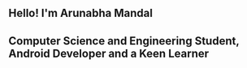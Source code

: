 ## Hello! I'm Arunabha Mandal
## Computer Science and Engineering Student, Android Developer and a Keen Learner
<!--[![Top Langs](https://github-readme-stats.vercel.app/api/top-langs/?username=arunabha-mandal-1&layout=donut)](https://github.com/anuraghazra/github-readme-stats)-->
<!--
**arunabha-mandal-1/arunabha-mandal-1** is a ✨ _special_ ✨ repository because its `README.md` (this file) appears on your GitHub profile.

Here are some ideas to get you started:

- 🔭 I’m currently working on ...
- 🌱 I’m currently learning ...
- 👯 I’m looking to collaborate on ...
- 🤔 I’m looking for help with ...
- 💬 Ask me about ...
- 📫 How to reach me: ...
- 😄 Pronouns: ...
- ⚡ Fun fact: ...
-->
